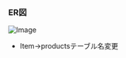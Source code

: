 ### ER図

![Image](https://github.com/user-attachments/assets/bca7e220-7a89-4988-8ace-359dfbd88484)

- Item→productsテーブル名変更
